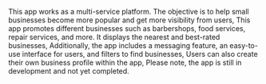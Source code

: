 This app works as a multi-service platform. The objective is to help small businesses become more popular and get more visibility from users,
This app promotes different businesses such as barbershops, food services, repair services, and more. It displays the nearest and best-rated businesses,
Additionally, the app includes a messaging feature, an easy-to-use interface for users, and filters to find businesses,
Users can also create their own business profile within the app,
Please note, the app is still in development and not yet completed.
